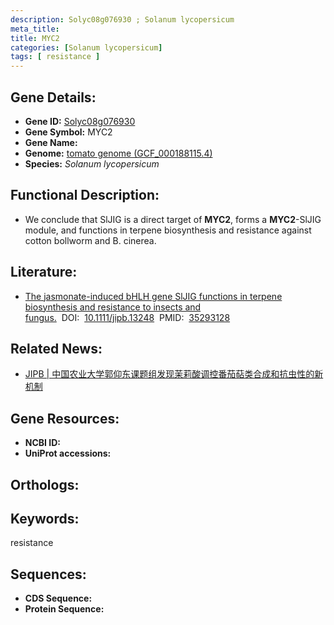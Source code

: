 ```yaml
---
description: Solyc08g076930 ; Solanum lycopersicum
meta_title:
title: MYC2
categories: [Solanum lycopersicum]
tags: [ resistance ]
---
```


## Gene Details:
- **Gene ID:**	[Solyc08g076930]()
- **Gene Symbol:** MYC2
- **Gene Name:** 
- **Genome:** [tomato genome (GCF_000188115.4)]()
- **Species:** *Solanum lycopersicum*

## Functional Description:
   - We conclude that SlJIG is a direct target of **MYC2**, forms a **MYC2**-SlJIG module, and functions in terpene biosynthesis and resistance against cotton bollworm and B. cinerea.

## Literature:
   - [The jasmonate-induced bHLH gene SlJIG functions in terpene biosynthesis and resistance to insects and fungus.]( https://onlinelibrary.wiley.com/doi/10.1111/jipb.13248)&nbsp;&nbsp;DOI:&nbsp;&nbsp;[10.1111/jipb.13248](https://onlinelibrary.wiley.com/doi/10.1111/jipb.13248)&nbsp;&nbsp;PMID:&nbsp;&nbsp;[35293128](https://pubmed.ncbi.nlm.nih.gov/35293128/)

## Related News:
   - [JIPB | 中国农业大学郭仰东课题组发现茉莉酸调控番茄萜类合成和抗虫性的新机制](https://mp.weixin.qq.com/s?__biz=Mzg3MDEwNDEyMg==&mid=2247526831&idx=4&sn=89953b2ae1b5db9da0ad908a9168705f&chksm=ce90c4faf9e74dec1c3e559b724d06e87c8f2d84e1acaf1d963075f02462322316283951297a&scene=27#wechat_redirect)

## Gene Resources:
- **NCBI ID:** [](https://www.ncbi.nlm.nih.gov/gene/?term=)
- **UniProt accessions:** [](https://www.uniprot.org/uniprotkb//entry)

## Orthologs:

## Keywords:
resistance

## Sequences:
- **CDS Sequence:**
- **Protein Sequence:**

